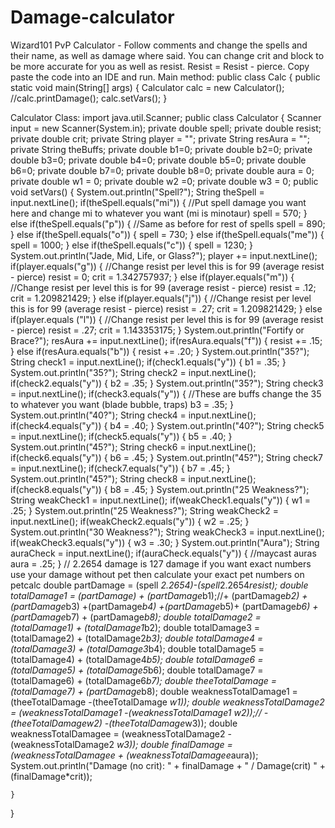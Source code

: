 # Damage-calculator
Wizard101 PvP Calculator - Follow comments and change the spells and their name, as well as damage where said. You can change crit and block to be more accurate for you as well as resist. Resist = Resist - pierce.
Copy paste the code into an IDE and run.
Main method: 
public class Calc
{
    public static void main(String[] args)
    {
        Calculator calc = new Calculator();
        //calc.printDamage();
        calc.setVars();
    }
    
Calculator Class:
import java.util.Scanner;
public class Calculator {
    Scanner input = new Scanner(System.in);
    private double spell;
    private double resist;
    private double crit;
    private String player = "";
    private String resAura = "";
    private String theBuffs;
    private double b1=0;
    private double b2=0;
    private double b3=0;
    private double b4=0;
    private double b5=0;
    private double b6=0;
    private double b7=0;
    private double b8=0;
    private double aura = 0;
    private double w1 = 0;
    private double w2 =0;
    private double w3 = 0;
    public void setVars()
    {
        System.out.println("Spell?");
        String theSpell = input.nextLine();
        if(theSpell.equals("mi"))
        {
        	//Put spell damage you want here and change mi to whatever you want (mi is minotaur)
            spell = 570;
        }
        else if(theSpell.equals("p"))
        {
        	//Same as before for rest of spells
            spell = 890;
        }
        else if(theSpell.equals("o"))
        {
            spell = 730;
        }
        else if(theSpell.equals("me"))
        {
            spell = 1000;
        }
        else if(theSpell.equals("c"))
        {
            spell = 1230;
        }
        System.out.println("Jade, Mid, Life, or Glass?");
        player += input.nextLine(); 
        if(player.equals("g"))
        {
        	//Change resist per level this is for 99 (average resist - pierce)
            resist = 0;
            crit = 1.342757937;
        }
        else if(player.equals("m"))
        {
        	//Change resist per level this is for 99 (average resist - pierce)
            resist = .12;
            crit = 1.209821429;
        }
        else if(player.equals("j"))
        {
        	//Change resist per level this is for 99 (average resist - pierce)
            resist = .27;
            crit = 1.209821429;
        }
        else if(player.equals ("l"))
        {
        	//Change resist per level this is for 99 (average resist - pierce)
            resist = .27;
            crit = 1.143353175;
        }
        System.out.println("Fortify or Brace?");
        resAura += input.nextLine();
        if(resAura.equals("f"))
        {
            resist += .15;
        }
        else if(resAura.equals("b"))
        {
            resist += .20;
        }
        System.out.println("35?");
        String check1 = input.nextLine();
        if(check1.equals("y"))
        {
            b1 = .35;
        }
        System.out.println("35?");
        String check2 = input.nextLine();
        if(check2.equals("y"))
        {
            b2 = .35;
        }
        System.out.println("35?");
        String check3 = input.nextLine();
        if(check3.equals("y"))
        {
        	//These are buffs change the 35 to whatever you want (blade bubble, traps)
            b3 = .35;
        }
        System.out.println("40?");
        String check4 = input.nextLine();
        if(check4.equals("y"))
        {
            b4 = .40;
        }
        System.out.println("40?");
        String check5 = input.nextLine();
        if(check5.equals("y"))
        {
            b5 = .40;
        }
        System.out.println("45?");
        String check6 = input.nextLine();
        if(check6.equals("y"))
        {
            b6 = .45;
        }
        System.out.println("45?");
        String check7 = input.nextLine();
        if(check7.equals("y"))
        {
            b7 = .45;
        }
        System.out.println("45?");
        String check8 = input.nextLine();
        if(check8.equals("y"))
        {
            b8 = .45;
        }
        System.out.println("25 Weakness?");
        String weakCheck1 = input.nextLine();
        if(weakCheck1.equals("y"))
        {
            w1 = .25;
        }
        System.out.println("25 Weakness?");
        String weakCheck2 = input.nextLine();
        if(weakCheck2.equals("y"))
        {
            w2 = .25;
        }
        System.out.println("30 Weakness?");
        String weakCheck3 = input.nextLine();
        if(weakCheck3.equals("y"))
        {
            w3 = .30;
        }
        System.out.println("Aura");
        String auraCheck = input.nextLine();
        if(auraCheck.equals("y"))
        {
        	//maycast auras
            aura = .25;
        }
        // 2.2654 damage is 127 damage if you want exact numbers use your damage without pet then calculate your exact pet numbers on petcalc
        double partDamage = (spell *2.2654)-(spell*2.2654*resist);
        double totalDamage1 = (partDamage) + (partDamage*b1);//+ (partDamage*b2) +(partDamage*b3) +(partDamage*b4) +(partDamage*b5)+ (partDamage*b6) +(partDamage*b7) + (partDamage*b8); 
        double totalDamage2 = (totalDamage1) + (totalDamage1*b2);
        double totalDamage3 = (totalDamage2) + (totalDamage2*b3);
        double totalDamage4 = (totalDamage3) + (totalDamage3*b4);
        double totalDamage5 = (totalDamage4) + (totalDamage4*b5);
        double totalDamage6 = (totalDamage5) + (totalDamage5*b6);
        double totalDamage7 = (totalDamage6) + (totalDamage6*b7);
        double theeTotalDamage = (totalDamage7) + (partDamage*b8);
        double weaknessTotalDamage1 = (theeTotalDamage -(theeTotalDamage *w1));
        double weaknessTotalDamage2 = (weaknessTotalDamage1 -(weaknessTotalDamage1 *w2));// - (theeTotalDamage*w2) -(theeTotalDamage*w3));
        double weaknessTotalDamagee = (weaknessTotalDamage2 -(weaknessTotalDamage2 *w3));
        double finalDamage = (weaknessTotalDamagee + (weaknessTotalDamagee*aura));
        System.out.println("Damage (no crit): " + finalDamage + " / Damage(crit) " +(finalDamage*crit));
        
        
    }
}
    

